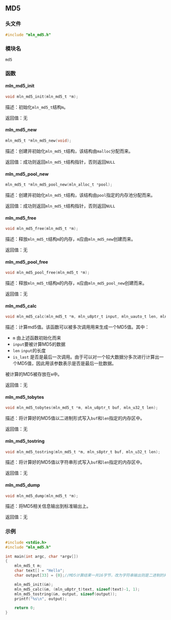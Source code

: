 ## MD5



### 头文件

```c
#include "mln_md5.h"
```



### 模块名

`md5`



### 函数



#### mln_md5_init

```c
void mln_md5_init(mln_md5_t *m);
```

描述：初始化`mln_md5_t`结构`m`。

返回值：无



#### mln_md5_new

```c
mln_md5_t *mln_md5_new(void);
```

描述：创建并初始化`mln_md5_t`结构，该结构由`malloc`分配而来。

返回值：成功则返回`mln_md5_t`结构指针，否则返回`NULL`



#### mln_md5_pool_new

```c
mln_md5_t *mln_md5_pool_new(mln_alloc_t *pool);
```

描述：创建并初始化`mln_md5_t`结构，该结构由`pool`指定的内存池分配而来。

返回值：成功则返回`mln_md5_t`结构指针，否则返回`NULL`



#### mln_md5_free

```c
void mln_md5_free(mln_md5_t *m);
```

描述：释放`mln_md5_t`结构`m`的内存，`m`应由`mln_md5_new`创建而来。

返回值：无



#### mln_md5_pool_free

```c
void mln_md5_pool_free(mln_md5_t *m);
```

描述：释放`mln_md5_t`结构`m`的内存，`m`应由`mln_md5_pool_new`创建而来。

返回值：无



#### mln_md5_calc

```c
void mln_md5_calc(mln_md5_t *m, mln_u8ptr_t input, mln_uauto_t len, mln_u32_t is_last);
```

描述：计算md5值。该函数可以被多次调用用来生成一个MD5值。其中：

- `m` 由上述函数初始化而来
- `input`要被计算MD5的数据
- `len` `input`的长度
- `is_last` 是否是最后一次调用。由于可以对一个较大数据分多次进行计算出一个MD5值，因此用该参数表示是否是最后一批数据。

被计算的MD5被存放在`m`中。

返回值：无



#### mln_md5_tobytes

```c
void mln_md5_tobytes(mln_md5_t *m, mln_u8ptr_t buf, mln_u32_t len);
```

描述：将计算好的MD5值以二进制形式写入`buf`和`len`指定的内存区中。

返回值：无



#### mln_md5_tostring

```c
void mln_md5_tostring(mln_md5_t *m, mln_s8ptr_t buf, mln_u32_t len);
```

描述：将计算好的MD5值以字符串形式写入`buf`和`len`指定的内存区中。

返回值：无



#### mln_md5_dump

```c
void mln_md5_dump(mln_md5_t *m);
```

描述：将MD5相关信息输出到标准输出上。

返回值：无



### 示例

```c
#include <stdio.h>
#include "mln_md5.h"

int main(int argc, char *argv[])
{
    mln_md5_t m;
    char text[] = "Hello";
    char output[33] = {0};//MD5计算结果一共16字节，改为字符串输出则是二进制的两倍，因此是32字节，多一字节用于\0

    mln_md5_init(&m);
    mln_md5_calc(&m, (mln_u8ptr_t)text, sizeof(text)-1, 1);
    mln_md5_tostring(&m, output, sizeof(output));
    printf("%s\n", output);

    return 0;
}
```

